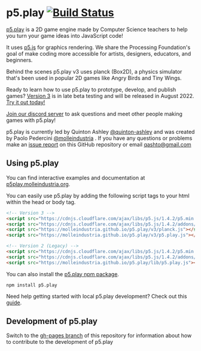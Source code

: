 # p5.play [![Build Status](https://travis-ci.org/molleindustria/p5.play.svg?branch=master)](https://travis-ci.org/molleindustria/p5.play)

[p5.play][] is a 2D game engine made by Computer Science teachers to help you turn your game ideas into JavaScript code!

It uses [p5.js][] for graphics rendering. We share the Processing Foundation's goal of make coding more accessible for artists, designers, educators, and beginners.

Behind the scenes p5.play v3 uses planck (Box2D), a physics simulator that's been used in popular 2D games like Angry Birds and Tiny Wings.

Ready to learn how to use p5.play to prototype, develop, and publish games? [Version 3][] is in late beta testing and will be released in August 2022. [Try it out today!][]

[Join our discord server][] to ask questions and meet other people making games with p5.play!

p5.play is currently led by Quinton Ashley [@quinton-ashley][] and was created by Paolo Pedercini [@molleindustria][] . If you have any questions or problems make an [issue report][] on this GitHub repository or email <qashto@gmail.com>

## Using p5.play

You can find interactive examples and documentation at [p5play.molleindustria.org][].

You can easily use p5.play by adding the following script tags to your html within the head or body tag.

```html
<!-- Version 3 -->
<script src="https://cdnjs.cloudflare.com/ajax/libs/p5.js/1.4.2/p5.min.js"></script>
<script src="https://cdnjs.cloudflare.com/ajax/libs/p5.js/1.4.2/addons/p5.sound.min.js"></script>
<script src="https://molleindustria.github.io/p5.play/v3/planck.js"></script>
<script src="https://molleindustria.github.io/p5.play/v3/p5.play.js"></script>
```

```html
<!-- Version 2 (Legacy) -->
<script src="https://cdnjs.cloudflare.com/ajax/libs/p5.js/1.4.2/p5.min.js"></script>
<script src="https://cdnjs.cloudflare.com/ajax/libs/p5.js/1.4.2/addons/p5.sound.min.js"></script>
<script src="https://molleindustria.github.io/p5.play/lib/p5.play.js"></script>
```

You can also install the [p5.play npm package][].

```
npm install p5.play
```

Need help getting started with local p5.play development? Check out this [guide](https://github.com/molleindustria/p5.play/wiki/Get-Started).

## Development of p5.play

Switch to the [gh-pages branch][] of this repository for information about how to contribute to the development of p5.play

[p5.play]: https://molleindustria.github.io/p5.play/
[p5.js]: https://p5js.org
[join our discord server]: https://discord.gg/3UTbqUgmPF
[p5play.molleindustria.org]: https://molleindustria.github.io/p5.play/
[p5.play library]: https://molleindustria.github.io/p5.play/lib/p5.play.js
[p5.play npm package]: https://www.npmjs.com/package/p5.play
[p5.play website]: https://molleindustria.github.io/p5.play/
[documentation]: https://p5play.molleindustria.org/p5.play/docs/
[example projects]: https://molleindustria.github.io/p5.play/examples
[p5.play version 3]: https://github.com/molleindustria/p5.play/wiki/p5.play-Version-3
[try it out today!]: https://editor.p5js.org/quinton-ashley/sketches/szN_XdV5O
[issue report]: https://github.com/molleindustria/p5.play/issues
[gh-pages branch]: https://github.com/molleindustria/p5.play/tree/gh-pages
[@quinton-ashley]: https://github.com/quinton-ashley
[@molleindustria]: https://github.com/molleindustria
[version 3]: https://github.com/molleindustria/p5.play/wiki/p5.play-Version-3
